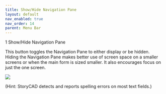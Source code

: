 ```yaml
---
title: Show/Hide Navigation Pane
layout: default
nav_enabled: true
nav_order: 14
parent: Menu Bar
---
```


1
Show/Hide Navigation Pane

This button toggles the Navigation Pane to either display or be hidden. Hiding the Navigation Pane makes better use of screen space on a smaller screens or when the main form is sized smaller. It also encourages focus on just the one screen.

![](media/Show-and-Hide-Navigation.png)

(Hint: StoryCAD detects and reports spelling errors on most text fields.)
